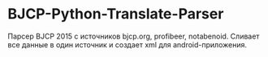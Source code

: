 # BJCP-Python-Translate-Parser
Парсер BJCP 2015 с источников bjcp.org, profibeer, notabenoid. Сливает все данные в один источник и создает xml для android-приложения.
